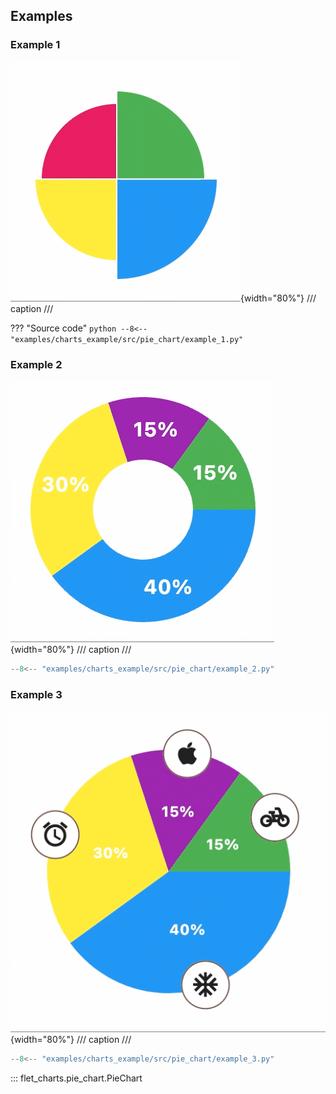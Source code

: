 ## Examples

### Example 1

![PieChart example 1](../examples/charts_example/src/pie_chart/media/example_1.gif){width="80%"}
/// caption
///

??? "Source code"
    ```python
    --8<-- "examples/charts_example/src/pie_chart/example_1.py"
    ```

### Example 2

![PieChart example 2](../examples/charts_example/src/pie_chart/media/example_2.gif){width="80%"}
/// caption
///

```python
--8<-- "examples/charts_example/src/pie_chart/example_2.py"
```

### Example 3

![PieChart example 3](../examples/charts_example/src/pie_chart/media/example_3.gif){width="80%"}
/// caption
///

```python
--8<-- "examples/charts_example/src/pie_chart/example_3.py"
```

::: flet_charts.pie_chart.PieChart
